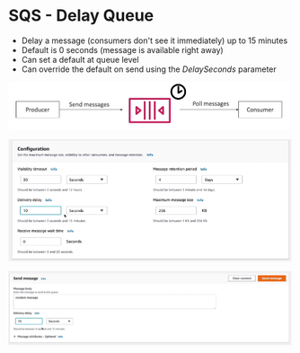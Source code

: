 # SQS - Delay Queue

- Delay a message (consumers don't see it immediately) up to 15 minutes
- Default is 0 seconds (message is available right away)
- Can set a default at queue level
- Can override the default on send using the *DelaySeconds* parameter

![](img/2022-04-27-06-57-38.png)

![](img/2022-04-27-06-57-57.png)

![](img/2022-04-27-06-58-17.png)